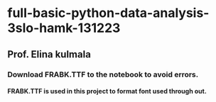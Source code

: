 # full-basic-python-data-analysis-3slo-hamk-131223
## Prof. Elina kulmala
### Download FRABK.TTF to the notebook to avoid errors.
#### FRABK.TTF is used in this project to format font used through out.